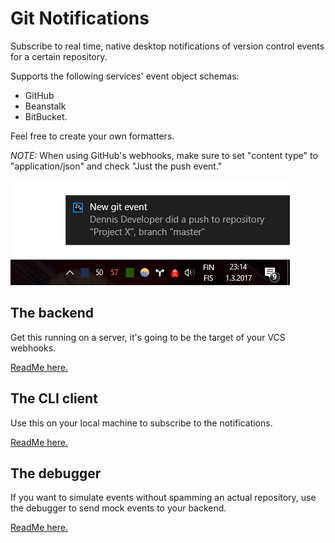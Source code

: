 # Git Notifications
Subscribe to real time, native desktop notifications of
version control events for a certain repository.

Supports the following services' event object schemas:
* GitHub
* Beanstalk
* BitBucket.

Feel free to create your own formatters.

*NOTE:* When using GitHub's webhooks, make sure to set "content type" to "application/json" and check "Just the push event."

![Screenshot](/screenshot.png?raw=true "Screenshot")

## The backend
Get this running on a server, it's going to be the target of
your VCS webhooks.

[ReadMe here.](https://github.com/ThePaavero/git-notifications/blob/master/backend/README.md)

## The CLI client
Use this on your local machine to subscribe to the notifications.

[ReadMe here.](https://github.com/ThePaavero/git-notifications/blob/master/node-client/README.md)

## The debugger
If you want to simulate events without spamming an actual
repository, use the debugger to send mock events to your backend.

[ReadMe here.](https://github.com/ThePaavero/git-notifications/blob/master/debugger/README.md)
